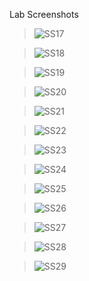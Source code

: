 Lab Screenshots

> ![SS17](https://github.com/Thamirawaran/VSD_SoC_Design/assets/107134124/7f770860-45e1-4761-a21f-20cb50c7c919)

> ![SS18](https://github.com/Thamirawaran/VSD_SoC_Design/assets/107134124/34002122-c4c3-4e87-9a29-fdecee192e55)

> ![SS19](https://github.com/Thamirawaran/VSD_SoC_Design/assets/107134124/d46733d5-87f3-489c-9e2f-371b9858fb23)

> ![SS20](https://github.com/Thamirawaran/VSD_SoC_Design/assets/107134124/0b9136a2-8e56-4a81-a98e-a886688e0eba)

> ![SS21](https://github.com/Thamirawaran/VSD_SoC_Design/assets/107134124/dfe852fb-5ca6-4644-ac4d-83a6033812cc)

> ![SS22](https://github.com/Thamirawaran/VSD_SoC_Design/assets/107134124/e9081972-a470-4e89-9789-63a92a397801)

> ![SS23](https://github.com/Thamirawaran/VSD_SoC_Design/assets/107134124/cf4c04c7-50c9-4dba-b725-768ccd744b35)

> ![SS24](https://github.com/Thamirawaran/VSD_SoC_Design/assets/107134124/459cf1dc-ad74-496c-b88d-1871ffe84547)

> ![SS25](https://github.com/Thamirawaran/VSD_SoC_Design/assets/107134124/1b9c3a28-2f70-4c98-87ea-2ab298007796)

> ![SS26](https://github.com/Thamirawaran/VSD_SoC_Design/assets/107134124/575fed43-9519-424f-9d2f-6dff7af96ba6)

> ![SS27](https://github.com/Thamirawaran/VSD_SoC_Design/assets/107134124/e161afe1-4ffe-4f57-a980-c089a30a26e8)

> ![SS28](https://github.com/Thamirawaran/VSD_SoC_Design/assets/107134124/cba73f77-6525-4bbe-8d45-077ae12b8445)

> ![SS29](https://github.com/Thamirawaran/VSD_SoC_Design/assets/107134124/bef52b7b-6494-4d5f-9289-012d3259ab94)












